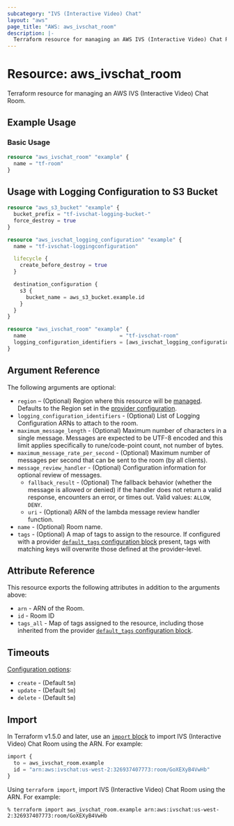 ```yaml
---
subcategory: "IVS (Interactive Video) Chat"
layout: "aws"
page_title: "AWS: aws_ivschat_room"
description: |-
  Terraform resource for managing an AWS IVS (Interactive Video) Chat Room.
---
```


# Resource: aws_ivschat_room

Terraform resource for managing an AWS IVS (Interactive Video) Chat Room.

## Example Usage

### Basic Usage

```terraform
resource "aws_ivschat_room" "example" {
  name = "tf-room"
}
```

## Usage with Logging Configuration to S3 Bucket

```terraform
resource "aws_s3_bucket" "example" {
  bucket_prefix = "tf-ivschat-logging-bucket-"
  force_destroy = true
}

resource "aws_ivschat_logging_configuration" "example" {
  name = "tf-ivschat-loggingconfiguration"

  lifecycle {
    create_before_destroy = true
  }

  destination_configuration {
    s3 {
      bucket_name = aws_s3_bucket.example.id
    }
  }
}

resource "aws_ivschat_room" "example" {
  name                              = "tf-ivschat-room"
  logging_configuration_identifiers = [aws_ivschat_logging_configuration.example.arn]
}
```

## Argument Reference

The following arguments are optional:

* `region` – (Optional) Region where this resource will be [managed](https://docs.aws.amazon.com/general/latest/gr/rande.html#regional-endpoints). Defaults to the Region set in the [provider configuration](https://registry.terraform.io/providers/hashicorp/aws/latest/docs#aws-configuration-reference).
* `logging_configuration_identifiers` - (Optional) List of Logging Configuration
  ARNs to attach to the room.
* `maximum_message_length` - (Optional) Maximum number of characters in a single
  message. Messages are expected to be UTF-8 encoded and this limit applies
  specifically to rune/code-point count, not number of bytes.
* `maximum_message_rate_per_second` - (Optional) Maximum number of messages per
  second that can be sent to the room (by all clients).
* `message_review_handler` - (Optional) Configuration information for optional
  review of messages.
    * `fallback_result` - (Optional) The fallback behavior (whether the message
    is allowed or denied) if the handler does not return a valid response,
    encounters an error, or times out. Valid values: `ALLOW`, `DENY`.
    * `uri` - (Optional) ARN of the lambda message review handler function.
* `name` - (Optional) Room name.
* `tags` - (Optional) A map of tags to assign to the resource. If configured with a provider [`default_tags` configuration block](https://registry.terraform.io/providers/hashicorp/aws/latest/docs#default_tags-configuration-block) present, tags with matching keys will overwrite those defined at the provider-level.

## Attribute Reference

This resource exports the following attributes in addition to the arguments above:

* `arn` - ARN of the Room.
* `id` - Room ID
* `tags_all` - Map of tags assigned to the resource, including those inherited from the provider [`default_tags` configuration block](https://registry.terraform.io/providers/hashicorp/aws/latest/docs#default_tags-configuration-block).

## Timeouts

[Configuration options](https://www.terraform.io/docs/configuration/blocks/resources/syntax.html#operation-timeouts):

* `create` - (Default `5m`)
* `update` - (Default `5m`)
* `delete` - (Default `5m`)

## Import

In Terraform v1.5.0 and later, use an [`import` block](https://developer.hashicorp.com/terraform/language/import) to import IVS (Interactive Video) Chat Room using the ARN. For example:

```terraform
import {
  to = aws_ivschat_room.example
  id = "arn:aws:ivschat:us-west-2:326937407773:room/GoXEXyB4VwHb"
}
```

Using `terraform import`, import IVS (Interactive Video) Chat Room using the ARN. For example:

```console
% terraform import aws_ivschat_room.example arn:aws:ivschat:us-west-2:326937407773:room/GoXEXyB4VwHb
```
